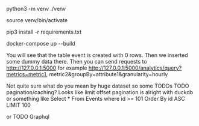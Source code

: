 
python3 -m venv ./venv

source venv/bin/activate

pip3 install -r requirements.txt


docker-compose up --build

You will see that the table event is created with 0 rows.
Then we inserted some dummy data there.
Then you can send requests to http://127.0.0.1:5000
for example http://127.0.0.1:5000/analytics/query?metrics=metric1, metric2&groupBy=attribute1&granularity=hourly


 Not quite sure what do you mean by huge dataset so some TODOs 
 TODO pagination/caching?
 Looks like limit offset pagination is alright with duckdb or something like
 Select * From Events where id >= 101 Order By id ASC LIMIT 100

 or
 TODO Graphql
 

